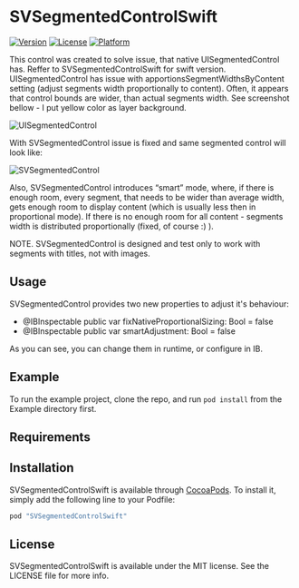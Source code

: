 # SVSegmentedControlSwift

[![Version](https://img.shields.io/cocoapods/v/SVSegmentedControl.svg?style=flat)](http://cocoapods.org/pods/SVSegmentedControl)
[![License](https://img.shields.io/cocoapods/l/SVSegmentedControl.svg?style=flat)](http://cocoapods.org/pods/SVSegmentedControl)
[![Platform](https://img.shields.io/cocoapods/p/SVSegmentedControl.svg?style=flat)](http://cocoapods.org/pods/SVSegmentedControl)

This control was created to solve issue, that native UISegmentedControl has. Reffer to SVSegmentedControlSwift for swift version.
UISegmentedControl has issue with apportionsSegmentWidthsByContent setting (adjust segments width proportionally to content). Often, it appears that control bounds are wider, than actual segments width. See screenshot bellow - I put yellow color as layer background.

![UISegmentedControl](https://github.com/svilon/SVSegmentedControl/blob/master/Screens/UISegmentedControl.png)

With SVSegmentedControl issue is fixed and same segmented control will look like:

![SVSegmentedControl](https://github.com/svilon/SVSegmentedControl/blob/master/Screens/SVSegmentedControl.png)

Also, SVSegmentedControl introduces “smart” mode, where, if there is enough room, every segment, that needs to be wider than average width, gets enough room to display content (which is usually less then in proportional mode). If there is no enough room for all content - segments width is distributed proportionally (fixed, of course :) ).

NOTE. SVSegmentedControl is designed and test only to work with segments with titles, not with images.

## Usage
SVSegmentedControl provides two new properties to adjust it's behaviour:
* @IBInspectable public var fixNativeProportionalSizing: Bool = false
* @IBInspectable public var smartAdjustment: Bool = false

As you can see, you can change them in runtime, or configure in IB.

## Example

To run the example project, clone the repo, and run `pod install` from the Example directory first.

## Requirements

## Installation

SVSegmentedControlSwift is available through [CocoaPods](http://cocoapods.org). To install
it, simply add the following line to your Podfile:

```ruby
pod "SVSegmentedControlSwift"
```

## License

SVSegmentedControlSwift is available under the MIT license. See the LICENSE file for more info.
